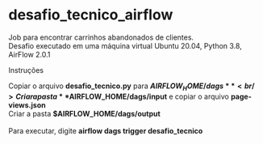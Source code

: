 # desafio_tecnico_airflow

Job para encontrar carrinhos abandonados de clientes.<br />
Desafio executado em uma máquina virtual Ubuntu 20.04, Python 3.8, AirFlow 2.0.1<br />

Instruções<br />

Copiar o arquivo **desafio_tecnico.py** para **$AIRFLOW_HOME/dags**<br />
Criar a pasta **$AIRFLOW_HOME/dags/input** e copiar o arquivo **page-views.json**<br />
Criar a pasta **$AIRFLOW_HOME/dags/output**<br />
<br />
Para executar, digite **airflow dags trigger desafio_tecnico**

